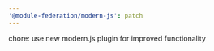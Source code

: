 ```yaml
---
'@module-federation/modern-js': patch
---
```


chore: use new modern.js plugin for improved functionality
